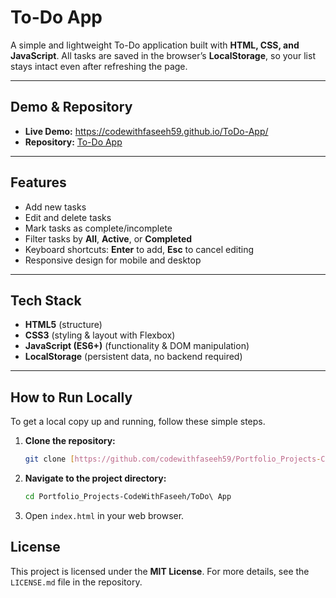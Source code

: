 # To-Do App

A simple and lightweight To-Do application built with **HTML, CSS, and JavaScript**.
All tasks are saved in the browser’s **LocalStorage**, so your list stays intact even after refreshing the page.

---

## Demo & Repository

-   **Live Demo:** https://codewithfaseeh59.github.io/ToDo-App/
-   **Repository:** [To-Do App](https://github.com/codewithfaseeh59/Portfolio_Projects-CodeWithFaseeh/tree/main/ToDo%20App)

---


## Features

-   Add new tasks
-   Edit and delete tasks
-   Mark tasks as complete/incomplete
-   Filter tasks by **All**, **Active**, or **Completed**
-   Keyboard shortcuts: **Enter** to add, **Esc** to cancel editing
-   Responsive design for mobile and desktop

---

## Tech Stack

-   **HTML5** (structure)
-   **CSS3** (styling & layout with Flexbox)
-   **JavaScript (ES6+)** (functionality & DOM manipulation)
-   **LocalStorage** (persistent data, no backend required)

---

## How to Run Locally

To get a local copy up and running, follow these simple steps.

1.  **Clone the repository:**
    ```sh
    git clone [https://github.com/codewithfaseeh59/Portfolio_Projects-CodeWithFaseeh.git](https://github.com/codewithfaseeh59/Portfolio_Projects-CodeWithFaseeh.git)
    ```
2.  **Navigate to the project directory:**
    ```sh
    cd Portfolio_Projects-CodeWithFaseeh/ToDo\ App
    ```
3.  Open `index.html` in your web browser.



## License

This project is licensed under the **MIT License**. For more details, see the `LICENSE.md` file in the repository.
